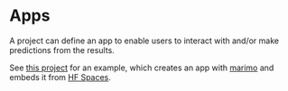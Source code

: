 # Apps

A project can define an app to enable users to interact with
and/or make predictions from the results.

See [this project](https://calkit.io/petebachant/nacafoil-openfoam/app)
for an example,
which creates an app with [marimo](https://marimo.io)
and embeds it from [HF Spaces](https://huggingface.co/spaces).
